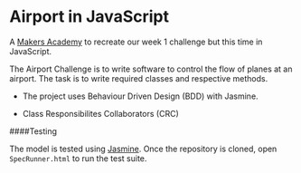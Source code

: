Airport in JavaScript
=======

A [Makers Academy](http://www.makersacademy.com/) to recreate our week 1 challenge but this time in JavaScript. 

The Airport Challenge is to write software to control the flow of planes at an airport. The task is to write required classes and respective methods.

- The project uses Behaviour Driven Design (BDD) with Jasmine.

- Class Responsibilites Collaborators (CRC)

####Testing

The model is tested using [Jasmine](http://jasmine.github.io/). Once the
repository is cloned, open `SpecRunner.html` to run the test suite.
